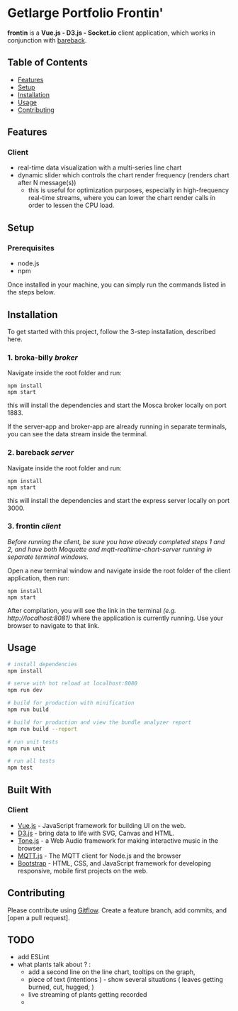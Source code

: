 # Getlarge Portfolio Frontin'

**frontin** is a **Vue.js - D3.js - Socket.io** client application, which works in conjunction with [bareback](https://framagit.org:getlarge/portfolio-server).

## Table of Contents
- [Features](#features)
- [Setup](#setup)
- [Installation](#installation)
- [Usage](#usage)
- [Contributing](#contributing)

## Features
### Client
+ real-time data visualization with a multi-series line chart
+ dynamic slider which controls the chart render frequency (renders chart after N message(s))
	+ this is useful for optimization purposes, especially in high-frequency real-time streams, where you 	can	lower the chart render calls in order to lessen the CPU load. 


## Setup
### Prerequisites

+ node.js
+ npm

Once installed in your machine, you can simply run the commands listed in the steps below.


## Installation

To get started with this project, follow the 3-step installation, described here.

### 1. broka-billy *broker* 

Navigate inside the root folder and run:

```
npm install
npm start
```
this will install the dependencies and start the Mosca broker locally on port 1883.

If the server-app and broker-app are already running in separate terminals, you can see the data stream inside the terminal. 


### 2. bareback *server*  

Navigate inside the root folder and run:

```
npm install
npm start
```
this will install the dependencies and start the express server locally on port 3000.


### 3. frontin *client*

*Before running the client, be sure you have already completed steps 1 and 2, and have both Moquette and mqtt-realtime-chart-server running in separate terminal windows.*

Open a new terminal window and navigate inside the root folder of the client application, then run:

```
npm install
npm start
```

After compilation, you will see the link in the terminal *(e.g. http://localhost:8081)* where the application is currently running. Use your browser to navigate to that link. 



## Usage


``` bash
# install dependencies
npm install

# serve with hot reload at localhost:8080
npm run dev

# build for production with minification
npm run build

# build for production and view the bundle analyzer report
npm run build --report

# run unit tests
npm run unit

# run all tests
npm test
```


## Built With
### Client
* [Vue.js](https://github.com/vuejs/vue) - JavaScript framework for building UI on the web.
* [D3.js](https://github.com/d3/d3) - bring data to life with SVG, Canvas and HTML.
* [Tone.js](https://github.com/Tonejs/Tone.js/) - a Web Audio framework for making interactive music in the browser
* [MQTT.js](https://github.com/mqttjs/MQTT.js) - The MQTT client for Node.js and the browser
* [Bootstrap](https://github.com/twbs/bootstrap) - HTML, CSS, and JavaScript framework for developing responsive, mobile first projects on the web.


## Contributing

Please contribute using [Gitflow](https://www.atlassian.com/git/tutorials/comparing-workflows/gitflow-workflow). Create a feature branch, add commits, and [open a pull request].

## TODO

+ add ESLint
+ what plants talk about ? :
	+ add a second line on the line chart, tooltips on the graph, 
	+ piece of text (intentions ) - show several situations ( leaves getting burned, cut, hugged, )
	+ live streaming of plants getting recorded
	+ 